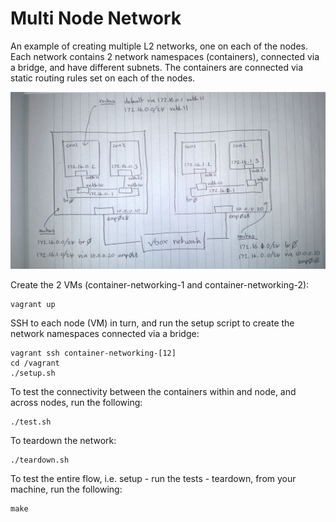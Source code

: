 # Multi Node Network

An example of creating multiple L2 networks, one on each of the nodes. Each network contains
2 network namespaces (containers), connected via a bridge, and have different subnets. The 
containers are connected via static routing rules set on each of the nodes.

![Diagram](./diagram.jpg)

Create the 2 VMs (container-networking-1 and container-networking-2):

```
vagrant up
```

SSH to each node (VM) in turn, and run the setup script to create the network namespaces connected via a bridge: 

```
vagrant ssh container-networking-[12]
cd /vagrant
./setup.sh
```

To test the connectivity between the containers within and node, and across nodes, run the following:

```
./test.sh
```

To teardown the network:

```
./teardown.sh
```

To test the entire flow, i.e. setup - run the tests - teardown, from your machine, run the following:

```
make
```
